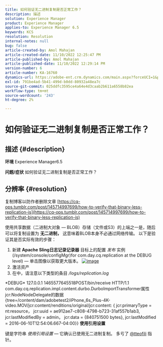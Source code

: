```yaml
---
title: 如何验证无二进制复制是否正常工作？
description: 描述
solution: Experience Manager
product: Experience Manager
applies-to: Experience Manager 6.5
keywords: KCS
resolution: Resolution
internal-notes: null
bug: false
article-created-by: Amol Mahajan
article-created-date: 11/10/2022 12:25:47 PM
article-published-by: Amol Mahajan
article-published-date: 11/10/2022 12:29:14 PM
version-number: 6
article-number: KA-16760
dynamics-url: https://adobe-ent.crm.dynamics.com/main.aspx?forceUCI=1&pagetype=entityrecord&etn=knowledgearticle&id=2ab840c8-f260-ed11-9561-6045bd006268
exl-id: 791be4ad-5b41-499d-b0dd-80932a48ea7c
source-git-commit: 025ddfc3595ce4a64e4d3caab2b611a6558b82ea
workflow-type: tm+mt
source-wordcount: '243'
ht-degree: 2%

---
```


# 如何验证无二进制复制是否正常工作？

## 描述 {#description}

<b>环境</b>
Experience Manager6.5


<b>问题/症状</b>
如何验证无二进制复制是否正常工作？


## 分辨率 {#resolution}


复制博客以防作者删除文章 [https://cq-ops.tumblr.com/post/145714997699/how-to-verify-that-binary-less-replication-is](https://cq-ops.tumblr.com/post/145714997699/how-to-verify-that-binary-less-replication-is)

使用共享数据（二进制大对象 — BLOB）存储（文件或S3）的上端之一是，随后可以将复制设置为 <b>无二进制，</b> 这意味着BLOB本身不必通过网络传输。 以下是验证其是否实际有效的步骤：



1. 新建 <b>Apache Sling日志记录记录器</b> 目标上的配置 *发布* 实例(/system/console/configMgr)for com.day.cq.replication at the DEBUG level) — 单击图像以获取更大版本。 [![image](https://64.media.tumblr.com/7399cc8fc96a1bb17456e9aff2af2999/tumblr_inline_p9j3kgHl8K1r414c2_500.png)](https://href.li/?http://jayan.kandathil.ca/CQ-OPS/aem62/LoggingLogger-Replication.png)
2. 激活资产
3. 在中，请注意以下类型的条目 */logs/replication.log*


\*DEBUG\* 127.0.0.1 1465577645518POST/bin/receive HTTP/1.1 com.day.cq.replication.impl.content.durbo.DurboImportTransformer属性jcr:NodeNodeDelegate的数据{tree=/content/dam/adobetest2/iPhone_6s_Plus-4K-video.MOV/jcr:content/renditions/original/jcr:content: { jcr:primaryType = nt:resource， jcr:uuid = ae912ae7-c808-4798-b723-31af557b1ab3, jcr:lastModifiedBy = admin， jcr:data = {840751500 bytes}, jcr:lastModified = 2016-06-10T12:54:06.667-04:00}} <b>使用引用设置</b>

键是字符串 *使用引用设置*  — 它确认已使用无二进制复制。 多亏了 [@tteofili](https://twitter.com/tteofili) 指针。
